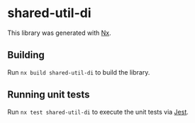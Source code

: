 # shared-util-di

This library was generated with [Nx](https://nx.dev).

## Building

Run `nx build shared-util-di` to build the library.

## Running unit tests

Run `nx test shared-util-di` to execute the unit tests via [Jest](https://jestjs.io).
